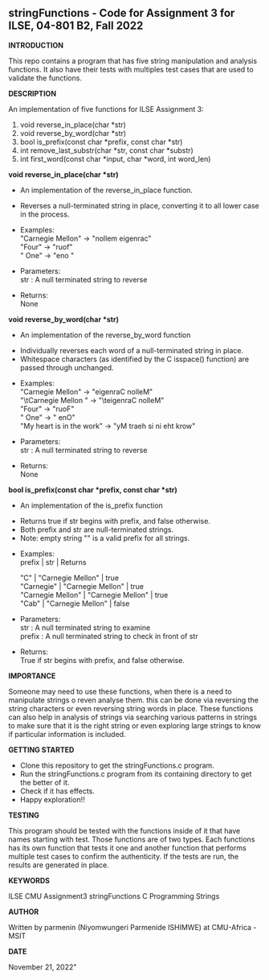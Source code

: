 ## stringFunctions - Code for Assignment 3 for ILSE, 04-801 B2, Fall 2022
    
__INTRODUCTION__

This repo contains a program that has five string manipulation and analysis functions. It also have their tests with multiples test cases that are used to validate the functions.

__DESCRIPTION__
    
 An implementation of five functions for ILSE Assignment 3:
 
 1. void reverse_in_place(char *str)
 2. void reverse_by_word(char *str)
 3. bool is_prefix(const char *prefix, const char *str)
 4. int remove_last_substr(char *str, const char *substr)
 5. int first_word(const char *input, char *word, int word_len)


__void reverse_in_place(char *str)__ 

- An implementation of the reverse_in_place function.

 * Reverses a null-terminated string in place, converting it to all lower case in the process.

- Examples:  
 "Carnegie Mellon"	-> "nollem eigenrac"  
 "Four" ->             "ruof"  
 " One" ->             "eno "  

- Parameters:  
  str :                A null terminated string to reverse  

- Returns:  
  None  
    

__void reverse_by_word(char *str)__ 

- An implementation of the reverse_by_word function

 * Individually reverses each word of a null-terminated string in place.
 * Whitespace characters (as identified by the C isspace() function) are passed through unchanged.

- Examples:  
"Carnegie Mellon" ->              "eigenraC nolleM"  
"\tCarnegie  Mellon " ->          "\teigenraC  nolleM"  
"Four" ->                         "ruoF"  
" One" ->                         " enO"  
"My heart is in  the work" ->     "yM traeh si ni  eht krow"  

- Parameters:  
  str :       A null terminated string to reverse  

- Returns:  
  None  


__bool is_prefix(const char *prefix, const char *str)__ 

- An implementation of the is_prefix function  

 * Returns true if str begins with prefix, and false otherwise.
 * Both prefix and str are null-terminated strings.
 * Note: empty string "" is a valid prefix for all strings.

- Examples:  
  prefix                   | str                     | Returns  

  "C"                      | "Carnegie Mellon"       | true  
  "Carnegie"               | "Carnegie Mellon"       | true  
  "Carnegie Mellon"        | "Carnegie Mellon"       | true  
  "Cab"                    | "Carnegie Mellon"       | false  

- Parameters:  
   str :                     A null terminated string to examine  
   prefix :                  A null terminated string to check in front of str  

- Returns:  
    True if str begins with prefix, and false otherwise.  

__IMPORTANCE__

Someone may need to use these functions, when there is a need to manipulate strings o reven analyse them. this can be done via reversing the string characters or even reversing string words in place. These functions can also help in analysis of strings via searching various patterns in strings to make sure that it is the right string or even exploring large strings to know if particular information is included.


__GETTING STARTED__

- Clone this repository to get the stringFunctions.c program.
- Run the stringFunctions.c program from its containing directory to get the better of it.
- Check if it has effects.
- Happy exploration!!



__TESTING__

This program should be tested with the functions inside of it that have names starting with test. Those functions are of two types. Each functions has its own function that tests it one and another function that performs multiple test cases to confirm the authenticity. If the tests are run, the results are generated in place.
  


 __KEYWORDS__

   ILSE          CMU           Assignment3          stringFunctions           C Programming        Strings 



  __AUTHOR__
    
 Written by parmenin (Niyomwungeri Parmenide ISHIMWE) at CMU-Africa - MSIT 
    

    
 __DATE__
    
 November 21, 2022" 
